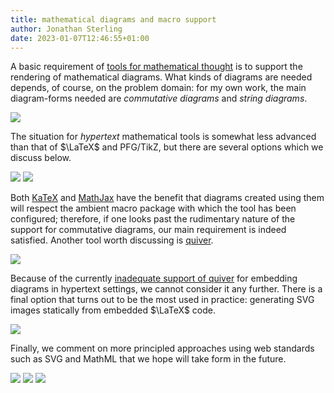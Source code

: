 ```yaml
---
title: mathematical diagrams and macro support
author: Jonathan Sterling
date: 2023-01-07T12:46:55+01:00
---
```


A basic requirement of [tools for mathematical thought](tfmt-0002) is to support the rendering of mathematical diagrams. What kinds of diagrams are needed depends, of course, on the problem domain: for my own work, the main diagram-forms needed are *commutative diagrams* and *string diagrams*.

![](tfmt-000P)

The situation for *hypertext* mathematical tools is somewhat less advanced than that of $\LaTeX$ and PFG/TikZ, but there are several options which we discuss below.

![](tfmt-000J?collapse=true)
![](tfmt-000K?collapse=true)

Both [KaTeX](tfmt-000J) and [MathJax](tfmt-000K) have the benefit that diagrams created using them will respect the ambient macro package with which the tool has been configured; therefore, if one looks past the rudimentary nature of the support for commutative diagrams, our main requirement is indeed satisfied. Another tool worth discussing is [quiver](tfmt-000I).

![](tfmt-000I?collapse=true)

Because of the currently [inadequate support of quiver](tfmt-000I) for embedding diagrams in hypertext settings, we cannot consider it any further. There is a final option that turns out to be the most used in practice: generating SVG images statically from embedded $\LaTeX$ code.

![](tfmt-000L?collapse=true)


Finally, we comment on more principled approaches using web standards such as SVG and MathML that we hope will take form in the future.

![](tfmt-000N?collapse=true)
![](tfmt-000O?collapse=true)
![](tfmt-000M?collapse=true)
